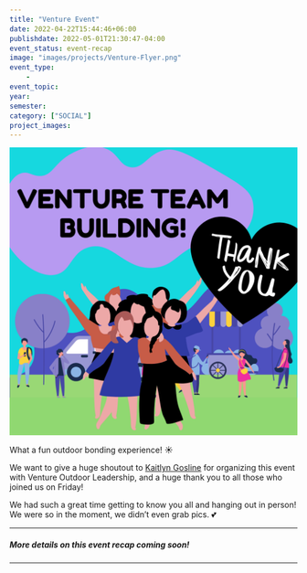 ```yaml
---
title: "Venture Event"
date: 2022-04-22T15:44:46+06:00
publishdate: 2022-05-01T21:30:47-04:00
event_status: event-recap
image: "images/projects/Venture-Flyer.png"
event_type:
    - 
event_topic:
year: 
semester: 
category: ["SOCIAL"]
project_images: 
---
```


![Venture Recap](../../images/projects/Venture-Recap.png)

What a fun outdoor bonding experience! ☀️

We want to give a huge shoutout to [Kaitlyn Gosline](https://www.linkedin.com/in/kaitlyn-g-434256116/) for organizing this event with Venture Outdoor Leadership, and a huge thank you to all those who joined us on Friday!

We had such a great time getting to know you all and hanging out in person! We were so in the moment, we didn’t even grab pics. 💕

---
##### More details on this event recap coming soon!
---
